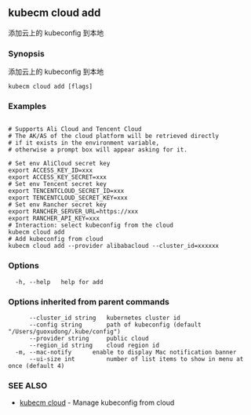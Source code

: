 ## kubecm cloud add

添加云上的 kubeconfig 到本地

### Synopsis

添加云上的 kubeconfig 到本地

```
kubecm cloud add [flags]
```

### Examples

```

# Supports Ali Cloud and Tencent Cloud
# The AK/AS of the cloud platform will be retrieved directly 
# if it exists in the environment variable, 
# otherwise a prompt box will appear asking for it.

# Set env AliCloud secret key
export ACCESS_KEY_ID=xxx
export ACCESS_KEY_SECRET=xxx
# Set env Tencent secret key
export TENCENTCLOUD_SECRET_ID=xxx
export TENCENTCLOUD_SECRET_KEY=xxx
# Set env Rancher secret key
export RANCHER_SERVER_URL=https://xxx
export RANCHER_API_KEY=xxx
# Interaction: select kubeconfig from the cloud
kubecm cloud add
# Add kubeconfig from cloud
kubecm cloud add --provider alibabacloud --cluster_id=xxxxxx

```

### Options

```
  -h, --help   help for add
```

### Options inherited from parent commands

```
      --cluster_id string   kubernetes cluster id
      --config string       path of kubeconfig (default "/Users/guoxudong/.kube/config")
      --provider string     public cloud
      --region_id string    cloud region id
  -m, --mac-notify      enable to display Mac notification banner
      --ui-size int         number of list items to show in menu at once (default 4)
```

### SEE ALSO

* [kubecm cloud](kubecm_cloud.md)	 - Manage kubeconfig from cloud

